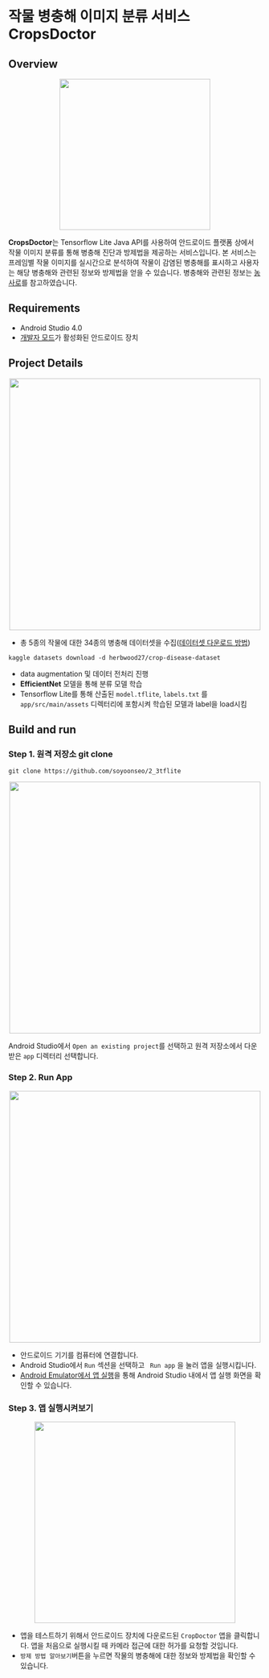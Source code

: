 # 작물 병충해 이미지 분류 서비스 CropsDoctor

## Overview
<p align="center"><img src="https://ifh.cc/g/DYgWPS.png" height="300px"></img></p>


**CropsDoctor**는 Tensorflow Lite Java API를 사용하여 안드로이드 플랫폼 상에서 
작물 이미지 분류를 통해 병충해 진단과 방제법을 제공하는 서비스입니다. 
본 서비스는 프레임별 작물 이미지를 실시간으로 분석하여 작물이 감염된 병충해를 표시하고 사용자는 해당 병충해와 관련된 정보와 방제법을 얻을 수 있습니다. 
병충해와 관련된 정보는 [농사로](http://t2m.kr/pV4Xv)를 참고하였습니다. 

## Requirements

-   Android Studio 4.0
- [개발자 모드](https://developer.android.com/studio/debug/dev-options?hl=ko)가 활성화된 안드로이드 장치

## Project Details
<p align="center"><img src="https://ifh.cc/g/0KfgL1.png" width="500px"></p>

- 총 5종의 작물에 대한 34종의 병충해 데이터셋을 수집([데이터셋 다운로드 방법](https://teddylee777.github.io/kaggle/Kaggle-API-%EC%82%AC%EC%9A%A9%EB%B2%95))
```
kaggle datasets download -d herbwood27/crop-disease-dataset
```

- data augmentation 및 데이터 전처리 진행
- **EfficientNet** 모델을 통해 분류 모델 학습
- Tensorflow Lite를 통해 산출된 `model.tflite`, `labels.txt` 를 `app/src/main/assets` 디렉터리에 포함시켜  학습된 모델과 label을 load시킴


## Build and run

### Step 1. 원격 저장소 git clone

```
git clone https://github.com/soyoonseo/2_3tflite
```

<p align="center"><img src="https://ifh.cc/g/0UnbcI.jpg" width="500px"></p>

Android Studio에서 `Open an existing project`를 선택하고 원격 저장소에서 다운받은 `app` 디렉터리 선택합니다.


### Step 2. Run App
<p align="center"><img src="https://ifh.cc/g/n74qho.jpg" width="500px"></p>

- 안드로이드 기기를 컴퓨터에 연결합니다. 
- Android Studio에서 `Run` 섹션을 선택하고  ` Run app` 을 눌러 앱을 실행시킵니다. 
- [Android Emulator에서 앱 실행]([https://developer.android.com/studio/run/emulator?hl=ko](https://developer.android.com/studio/run/emulator?hl=ko))을 통해 Android Studio 내에서 앱 실행 화면을 확인할 수 있습니다. 



### Step 3. 앱 실행시켜보기
<p align="center"><img src="https://ifh.cc/g/ya8sXb.jpg" height="400px"></img></p>

- 앱을 테스트하기 위해서 안드로이드 장치에 다운로드된 `CropDoctor` 앱을 클릭합니다. 앱을 처음으로 실행시킬 때 카메라 접근에 대한 허가를 요청할 것입니다. 
- `방제 방법 알아보기`버튼을 누르면 작물의 병충해에 대한 정보와 방제법을 확인할 수 있습니다. 
